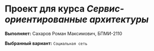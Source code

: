# Проект для курса *Сервис-ориентированные архитектуры*

**Выполняет:** Сахаров Роман Максимович, БПМИ-2110

**Выбранный вариант:** `Социальная сеть`
